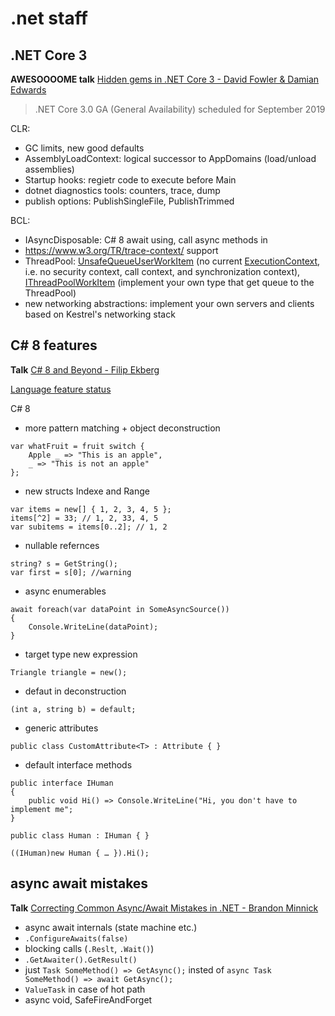 # .net staff

## .NET Core 3

**AWESOOOOME talk** [Hidden gems in .NET Core 3 - David Fowler & Damian Edwards](https://www.youtube.com/watch?v=xdSSH63IZZc&list=PL03Lrmd9CiGe9QtFC8LRRqknzpKgcrWpe&index=14&t=1225s)

>.NET Core 3.0 GA (General Availability) scheduled for September 2019

CLR:
- GC limits, new good defaults
- AssemblyLoadContext: logical successor to AppDomains (load/unload assemblies)
- Startup hooks: regietr code to execute before Main
- dotnet diagnostics tools: counters, trace, dump
- publish options: PublishSingleFile, PublishTrimmed

BCL:
- IAsyncDisposable: C# 8 await using, call async methods in  
- https://www.w3.org/TR/trace-context/ support
- ThreadPool: [UnsafeQueueUserWorkItem](https://docs.microsoft.com/en-us/dotnet/api/system.threading.threadpool.unsafequeueuserworkitem?view=netcore-3.0) (no current [ExecutionContext](https://docs.microsoft.com/en-us/dotnet/api/system.threading.executioncontext?view=netframework-4.8), i.e. no security context, call context, and synchronization context), [IThreadPoolWorkItem](https://docs.microsoft.com/en-us/dotnet/api/system.threading.ithreadpoolworkitem.execute?view=netcore-3.0) (implement your own type that get queue to the ThreadPool)
- new networking abstractions: implement your own servers and clients based on Kestrel's networking stack

## C# 8 features

**Talk** [C# 8 and Beyond - Filip Ekberg](https://www.youtube.com/watch?v=aw1UQJcwDcc&list=PL03Lrmd9CiGe9QtFC8LRRqknzpKgcrWpe&index=18&t=0s)

[Language feature status](https://github.com/dotnet/roslyn/blob/master/docs/Language%20Feature%20Status.md)

C# 8
- more pattern matching + object deconstruction
```
var whatFruit = fruit switch {
    Apple _ => "This is an apple",
    _ => "This is not an apple"
};
```
- new structs Indexe and Range
```
var items = new[] { 1, 2, 3, 4, 5 };
items[^2] = 33; // 1, 2, 33, 4, 5
var subitems = items[0..2]; // 1, 2
```
- nullable refernces
```
string? s = GetString();
var first = s[0]; //warning
```
- async enumerables
```
await foreach(var dataPoint in SomeAsyncSource())
{
	Console.WriteLine(dataPoint);
}
```
- target type new expression
```
Triangle triangle = new();
```
- defaut in deconstruction
```
(int a, string b) = default;
```
- generic attributes
```
public class CustomAttribute<T> : Attribute { }
```
- default interface methods
```
public interface IHuman
{    
    public void Hi() => Console.WriteLine("Hi, you don't have to implement me";
}

public class Human : IHuman { }

((IHuman)new Human { … }).Hi();
```

## async await mistakes

**Talk** [Correcting Common Async/Await Mistakes in .NET - Brandon Minnick](https://www.youtube.com/watch?v=J0mcYVxJEl0&list=PL03Lrmd9CiGe9QtFC8LRRqknzpKgcrWpe&index=172)

- async await internals (state machine etc.)
- ```.ConfigureAwaits(false)```
- blocking calls (`.Reslt`, `.Wait()`)
- `.GetAwaiter().GetResult()`
- just `Task SomeMethod() => GetAsync();` insted of `async Task SomeMethod() => await GetAsync();`
- `ValueTask` in case of hot path
- async void, SafeFireAndForget